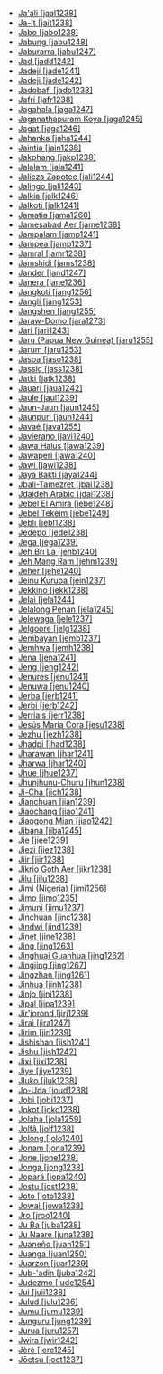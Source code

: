 - [Ja'ali [jaal1238]](tree/afroasiatic.afro1255/semitic.semi1276/westsemitic.west2786/centralsemitic.cent2236/arabian.arab1394/arabic.arab1395/egypticarabic.egyp1251/egyptosudanicarabic.egyp1254/sudanesechadianarabic.suda1235/sudanesearabic.suda1236/jaali.jaal1238/jaali.jaal1238.ini)
- [Ja-It [jait1238]](tree/austronesian.aust1307/nuclearaustronesian.nucl1752/malayopolynesian.mala1545/mokenmoklen.moke1241/moken.moke1242/jait.jait1238/jait.jait1238.ini)
- [Jabo [jabo1238]](tree/atlanticcongo.atla1278/voltacongo.volt1241/kru.krua1234/westernkru.west2485/grebo.greb1257/greboliberian.greb1256/southerngrebo.sout2826/jabo.jabo1238/jabo.jabo1238.ini)
- [Jabung [jabu1248]](tree/austronesian.aust1307/nuclearaustronesian.nucl1752/malayopolynesian.mala1545/lampung.lamp1241/lampungnyo.lamp1242/jabung.jabu1248/jabung.jabu1248.ini)
- [Jaburarra [jabu1247]](tree/pamanyungan.pama1250/southwestpamanyungan.sout3134/pilbara.pilb1234/ngayarda.ngay1241/centralngayarda.cent2248/ngarlumakariyarra.ngar1293/ngarluma.ngar1287/jaburarra.jabu1247/jaburarra.jabu1247.ini)
- [Jad [jadd1242]](tree/sinotibetan.sino1245/bodic.bodi1256/bodish.bodi1257/oldmoderntibetan.oldm1245/tibetic.tibe1276/tibetan.tibe1272/jad.jadd1242/jad.jadd1242.ini)
- [Jadeji [jade1241]](tree/indoeuropean.indo1319/indoiranian.indo1320/indoaryan.indo1321/indoaryannorthwesternzone.indo1324/sindhilahnda.sind1278/sindhic.sind1279/sindhi.sind1272/jadeji.jade1241/jadeji.jade1241.ini)
- [Jadeji [jade1242]](tree/indoeuropean.indo1319/indoiranian.indo1320/indoaryan.indo1321/indoaryannorthwesternzone.indo1324/sindhilahnda.sind1278/sindhic.sind1279/kachchi.kach1277/jadeji.jade1242/jadeji.jade1242.ini)
- [Jadobafi [jado1238]](tree/indoeuropean.indo1319/indoiranian.indo1320/indoaryan.indo1321/indoaryancentralzone.indo1322/subcontinentalcentralindoaryan.subc1234/westernhindi.west2812/braj.braj1242/jadobafi.jado1238/jadobafi.jado1238.ini)
- [Jafri [jafr1238]](tree/indoeuropean.indo1319/indoiranian.indo1320/indoaryan.indo1321/indoaryannorthwesternzone.indo1324/sindhilahnda.sind1278/lahnda.lahn1241/siraikic.sira1271/saraiki.sera1259/jafri.jafr1238/jafri.jafr1238.ini)
- [Jagahala [jaga1247]](tree/nucleartransnewguinea.nucl1709/madang.mada1298/croisilles.croi1234/mabuso.mabu1247/gum.gumm1240/amele.amel1241/jagahala.jaga1247/jagahala.jaga1247.ini)
- [Jaganathapuram Koya [jaga1245]](tree/dravidian.drav1251/southdravidian.sout3133/southdravidianii.sout3139/gondi.gond1265/southeastgondi.sout3234/hillmariakoya.hill1257/koya.koya1251/jaganathapuramkoya.jaga1245/jaganathapuramkoya.jaga1245.ini)
- [Jagat [jaga1246]](tree/sinotibetan.sino1245/bodic.bodi1256/kaikeghaletamangic.kaik1248/ghaletamangic.ghal1247/ghale.ghal1246/northernghale.nort2709/jagat.jaga1246/jagat.jaga1246.ini)
- [Jahanka [jaha1244]](tree/mande.mand1469/westernmande.west2780/mandingkpelle.mand1431/centralmande.cent2047/mandingjogo.mand1432/mandingvai.mand1433/mandingmokole.mand1434/manding.mand1435/westmanding.west2499/xasonka.xaso1239/westernmaninkakan.west2500/jahanka.jaha1244/jahanka.jaha1244.ini)
- [Jaintia [jain1238]](tree/austroasiatic.aust1305/khasipalaung.khas1273/khasian.khas1268/khasipnarlyngngam.khas1274/khasipnar.khas1275/pnar.pnar1238/jaintia.jain1238/jaintia.jain1238.ini)
- [Jakphang [jakp1238]](tree/sinotibetan.sino1245/brahmaputran.brah1260/konyak.kony1246/konyaki.kony1247/konyaknaga.kony1248/jakphang.jakp1238/jakphang.jakp1238.ini)
- [Jalalam [jala1241]](tree/afroasiatic.afro1255/chadic.chad1250/westchadic.west2785/westchadica.west2714/westchadica23.west2799/westchadicaa2.west2715/boleic.bole1261/karekare.kare1348/jalalam.jala1241/jalalam.jala1241.ini)
- [Jalieza Zapotec [jali1244]](tree/otomanguean.otom1299/easternotomanguean.east2557/popolocazapotecan.popo1292/zapotecan.zapo1436/zapotec.zapo1437/corezapotec.core1259/centralcorezapotec.cent2146/sanjuanguelaviazapotec.sanj1284/jaliezazapotec.jali1244/jaliezazapotec.jali1244.ini)
- [Jalingo [jali1243]](tree/atlanticcongo.atla1278/voltacongo.volt1241/northvoltacongo.nort3149/adamawaubangi.adam1258/adamawa.adam1259/sambadurumumuyeyendang.samb1322/mumuyeyandang.mumu1249/mumuyeic.mumu1250/nuclearmumuye.nucl1240/jalingo.jali1243/jalingo.jali1243.ini)
- [Jalkia [jalk1246]](tree/afroasiatic.afro1255/chadic.chad1250/eastchadic.east2632/eastchadicb.east2633/barein.bare1279/jalkia.jalk1246/jalkia.jalk1246.ini)
- [Jalkoti [jalk1241]](tree/indoeuropean.indo1319/indoiranian.indo1320/indoaryan.indo1321/indoaryannorthwesternzone.indo1324/shinaic.shin1270/kohistanicshina.kohi1247/kohistanishina.kohi1248/jalkoti.jalk1241/jalkoti.jalk1241.ini)
- [Jamatia [jama1260]](tree/sinotibetan.sino1245/brahmaputran.brah1260/bodogaro.bodo1279/boroic.boro1284/tipperic.tipp1238/kokborok.kokb1239/jamatia.jama1260/jamatia.jama1260.ini)
- [Jamesabad Aer [jame1238]](tree/indoeuropean.indo1319/indoiranian.indo1320/indoaryan.indo1321/indoaryancentralzone.indo1322/subcontinentalcentralindoaryan.subc1234/gujaratirajasthani.guja1255/gujaratic.guja1256/westerngujaratic.west2830/aer.aerr1238/jamesabadaer.jame1238/jamesabadaer.jame1238.ini)
- [Jampalam [jamp1241]](tree/afroasiatic.afro1255/chadic.chad1250/biumandara.bium1280/northbiumandara.nort3156/margimandaramofu.marg1267/mandaraic.mand1472/wandalamalgwaglavda.wand1280/wandala.wand1278/jampalam.jamp1241/jampalam.jamp1241.ini)
- [Jampea [jamp1237]](tree/austronesian.aust1307/nuclearaustronesian.nucl1752/malayopolynesian.mala1545/greaterbarito.grea1283/samabajaw.sama1302/suluborneo.sulu1242/borneocoastbajaw.born1254/indonesianbajau.indo1317/jampea.jamp1237/jampea.jamp1237.ini)
- [Jamral [jamr1238]](tree/indoeuropean.indo1319/indoiranian.indo1320/indoaryan.indo1321/indoaryancentralzone.indo1322/subcontinentalcentralindoaryan.subc1234/bhil.bhil1254/malvi.malv1243/jamral.jamr1238/jamral.jamr1238.ini)
- [Jamshidi [jams1238]](tree/indoeuropean.indo1319/indoiranian.indo1320/iranian.iran1269/westerniranian.west2794/southwesterniranian.sout3157/farsiccaucasiantat.fars1254/farsic.fars1255/easternfarsic.east2745/aimaq.aima1241/jamshidi.jams1238/jamshidi.jams1238.ini)
- [Jander [jand1247]](tree/atlanticcongo.atla1278/northcentralatlantic.nort3146/northatlantic.nort3148/wolof.wolo1247/nuclearwolof.nucl1347/jander.jand1247/jander.jand1247.ini)
- [Janera [jane1236]](tree/tucanoan.tuca1253/easterntucanoan.east2698/westerneasterntucanoan.west2789/southerneasterntucanoan.sout3006/barasanaeduria.bara1380/janera.jane1236/janera.jane1236.ini)
- [Jangkoti [jang1256]](tree/sinotibetan.sino1245/himalayish.hima1249/mahakiranti.maha1306/khammagarchepang.kham1285/kham.kham1286/sheshikham.shes1236/jangkoti.jang1256/jangkoti.jang1256.ini)
- [Jangli [jang1253]](tree/indoeuropean.indo1319/indoiranian.indo1320/indoaryan.indo1321/indoaryannorthwesternzone.indo1324/sindhilahnda.sind1278/lahnda.lahn1241/siraikic.sira1271/saraiki.sera1259/jangli.jang1253/jangli.jang1253.ini)
- [Jangshen [jang1255]](tree/sinotibetan.sino1245/kukichinnaga.kuki1245/kukichin.kuki1246/peripheralkukichin.peri1260/northperipheralkukichin.nort3179/thadoic.thad1239/thadochin.thad1238/jangshen.jang1255/jangshen.jang1255.ini)
- [Jaraw-Domo [jara1273]](tree/afroasiatic.afro1255/chadic.chad1250/masa.masa1323/northmasa.nort3157/marbamuseyham.marb1244/musey.muse1242/jarawdomo.jara1273/jarawdomo.jara1273.ini)
- [Jari [jari1243]](tree/yareban.yare1250/doririabia.dori1247/anemewake.anem1248/jari.jari1243/jari.jari1243.ini)
- [Jaru (Papua New Guinea) [jaru1255]](tree/yele.yele1255/jarupapuanewguinea.jaru1255/jarupapuanewguinea.jaru1255.ini)
- [Jarum [jaru1253]](tree/austroasiatic.aust1305/aslian.asli1243/centralnorthernaslian.cent1987/northaslian.nort2682/maniqmenraqbatek.mani1290/maniq.mani1291/kensiu.kens1248/jarum.jaru1253/jarum.jaru1253.ini)
- [Jasoa [jaso1238]](tree/atlanticcongo.atla1278/voltacongo.volt1241/benuecongo.benu1247/bantoid.bant1294/southernbantoid.sout3152/narrowbantu.narr1281/bantuab10b20b30.bant1295/makaanjema80.maka1323/pomobomwali.pomo1274/ndzembomwali.ndze1234/bekwilic.bekw1243/mpiemoukhwejo.mpie1239/mpiemo.mpie1238/jasoa.jaso1238/jasoa.jaso1238.ini)
- [Jassic [jass1238]](tree/indoeuropean.indo1319/indoiranian.indo1320/iranian.iran1269/easterniranian.east2704/northeasterniranian.nort3176/ossetic.osse1245/ossetian.osse1243/jassic.jass1238/jassic.jass1238.ini)
- [Jatki [jatk1238]](tree/indoeuropean.indo1319/indoiranian.indo1320/indoaryan.indo1321/indoaryannorthwesternzone.indo1324/sindhilahnda.sind1278/lahnda.lahn1241/siraikic.sira1271/saraiki.sera1259/jatki.jatk1238/jatki.jatk1238.ini)
- [Jauari [jaua1242]](tree/yanomam.yano1260/ninamyanomamyaroame.nina1239/yanomamyaroame.yano1266/yanomamiyanimamo.yano1267/yanomami.yano1262/jauari.jaua1242/jauari.jaua1242.ini)
- [Jaule [jaul1239]](tree/atlanticcongo.atla1278/voltacongo.volt1241/northvoltacongo.nort3149/gur.gura1261/centralgur.cent2243/wajajen.waja1258/bikwinjen.bikw1235/jen.jenn1241/dza.dzaa1238/jaule.jaul1239/jaule.jaul1239.ini)
- [Jaun-Jaun [jaun1245]](tree/bookkeeping.book1242/surigaonon.suri1269/jaunjaun.jaun1245/jaunjaun.jaun1245.ini)
- [Jaunpuri [jaun1244]](tree/indoeuropean.indo1319/indoiranian.indo1320/indoaryan.indo1321/indoaryannorthernzone.indo1310/centralpahari.cent1977/garhwali.garh1243/jaunpuri.jaun1244/jaunpuri.jaun1244.ini)
- [Javaé [java1255]](tree/nuclearmacroje.nucl1710/karaja.kara1500/javae.java1255/javae.java1255.ini)
- [Javierano [javi1240]](tree/arawakan.araw1281/southernmaipuran.sout3131/boliviaparana.boli1260/moxo.moxo1234/trinitario.trin1274/javierano.javi1240/javierano.javi1240.ini)
- [Jawa Halus [jawa1239]](tree/austronesian.aust1307/nuclearaustronesian.nucl1752/malayopolynesian.mala1545/javanesic.java1253/modernjavanese.mode1251/javanese.java1254/jawahalus.jawa1239/jawahalus.jawa1239.ini)
- [Jawaperi [jawa1240]](tree/cariban.cari1283/yawaperi.yawa1262/waimiriatroari.waim1253/jawaperi.jawa1240/jawaperi.jawa1240.ini)
- [Jawi [jawi1238]](tree/nyulnyulan.nyul1248/western.west2782/bardic.bard1254/bardi.bard1255/jawi.jawi1238/jawi.jawi1238.ini)
- [Jaya Bakti [jaya1244]](tree/austronesian.aust1307/nuclearaustronesian.nucl1752/malayopolynesian.mala1545/greaterbarito.grea1283/samabajaw.sama1302/suluborneo.sulu1242/borneocoastbajaw.born1254/indonesianbajau.indo1317/jayabakti.jaya1244/jayabakti.jaya1244.ini)
- [Jbali-Tamezret [jbal1238]](tree/afroasiatic.afro1255/berber.berb1260/nafusi.nafu1238/jbalitamezret.jbal1238/jbalitamezret.jbal1238.ini)
- [Jdaideh Arabic [jdai1238]](tree/afroasiatic.afro1255/semitic.semi1276/westsemitic.west2786/centralsemitic.cent2236/arabian.arab1394/arabic.arab1395/levantinearabic.leva1239/northlevantinearabic.nort3139/jdaideharabic.jdai1238/jdaideharabic.jdai1238.ini)
- [Jebel El Amira [jebe1248]](tree/lafofa.lafo1243/jebelelamira.jebe1248/jebelelamira.jebe1248.ini)
- [Jebel Tekeim [jebe1249]](tree/lafofa.lafo1243/jebeltekeim.jebe1249/jebeltekeim.jebe1249.ini)
- [Jebli [jebl1238]](tree/afroasiatic.afro1255/semitic.semi1276/westsemitic.west2786/centralsemitic.cent2236/arabian.arab1394/arabic.arab1395/northafricanarabic.nort3191/moroccanandalusianarabic.moro1295/moroccanarabic.moro1292/jebli.jebl1238/jebli.jebl1238.ini)
- [Jedepo [jede1238]](tree/atlanticcongo.atla1278/voltacongo.volt1241/kru.krua1234/westernkru.west2485/grebo.greb1257/greboliberian.greb1256/northcentralliberiangrebo.nort3193/northerngrebo.nort2810/jedepo.jede1238/jedepo.jede1238.ini)
- [Jega [jega1239]](tree/atlanticcongo.atla1278/voltacongo.volt1241/northvoltacongo.nort3149/adamawaubangi.adam1258/adamawa.adam1259/sambadurumumuyeyendang.samb1322/mumuyeyandang.mumu1249/mumuyeic.mumu1250/pangseng.pang1286/jega.jega1239/jega.jega1239.ini)
- [Jeh Bri La [jehb1240]](tree/austroasiatic.aust1305/bahnaric.bahn1264/northbahnaric.nort3150/kayongjehhalang.jehh1244/jehhalang.jehh1246/jeh.jehh1245/jehbrila.jehb1240/jehbrila.jehb1240.ini)
- [Jeh Mang Ram [jehm1239]](tree/austroasiatic.aust1305/bahnaric.bahn1264/northbahnaric.nort3150/kayongjehhalang.jehh1244/jehhalang.jehh1246/jeh.jehh1245/jehmangram.jehm1239/jehmangram.jehm1239.ini)
- [Jeher [jehe1240]](tree/austroasiatic.aust1305/aslian.asli1243/centralnorthernaslian.cent1987/northaslian.nort2682/maniqmenraqbatek.mani1290/maniq.mani1291/kensiu.kens1248/jeher.jehe1240/jeher.jehe1240.ini)
- [Jeinu Kuruba [jein1237]](tree/dravidian.drav1251/southdravidian.sout3133/southdravidiani.sout3138/tamilkannada.tami1291/badagakannada.bada1263/kannadoid.kann1259/kannada.kann1255/modernkannada.nucl1305/jeinukuruba.jein1237/jeinukuruba.jein1237.ini)
- [Jekkino [jekk1238]](tree/afroasiatic.afro1255/chadic.chad1250/eastchadic.east2632/eastchadicb.east2633/eastchadicb1.east2709/danglamabirebirgit.dang1275/dangla.dang1276/bidiyo.bidi1241/jekkino.jekk1238/jekkino.jekk1238.ini)
- [Jelai [jela1244]](tree/austroasiatic.aust1305/aslian.asli1243/centralnorthernaslian.cent1987/senoic.seno1278/semai.sema1266/jelai.jela1244/jelai.jela1244.ini)
- [Jelalong Penan [jela1245]](tree/austronesian.aust1307/nuclearaustronesian.nucl1752/malayopolynesian.mala1545/northborneomalayopolynesian.nort3253/northsarawakan.nort3171/kayankenyah.kaya1332/westernpenansebop.west2562/westernpenan.west2563/jelalongpenan.jela1245/jelalongpenan.jela1245.ini)
- [Jelewaga [jele1237]](tree/austronesian.aust1307/nuclearaustronesian.nucl1752/malayopolynesian.mala1545/centraleasternmalayopolynesian.cent2237/easternmalayopolynesian.east2712/oceanic.ocea1241/westernoceaniclinkage.west2818/papuantiplinkage.papu1253/peripheralpapuantip.peri1258/nimoasudest.nimo1245/sudest.sude1239/jelewaga.jele1237/jelewaga.jele1237.ini)
- [Jelgoore [jelg1238]](tree/atlanticcongo.atla1278/northcentralatlantic.nort3146/northatlantic.nort3148/peulserer.peul1234/fula.fula1264/fulaeastcentral.fula1269/westernnigerfulfulde.west2454/jelgoore.jelg1238/jelgoore.jelg1238.ini)
- [Jembayan [jemb1237]](tree/austronesian.aust1307/nuclearaustronesian.nucl1752/malayopolynesian.mala1545/northborneomalayopolynesian.nort3253/sarawakmelanaukajang.sara1342/outercentralsarawak.oute1260/rejangsajau.reja1243/basap.basa1286/jembayan.jemb1237/jembayan.jemb1237.ini)
- [Jemhwa [jemh1238]](tree/gumuz.gumu1244/jemhwa.jemh1238/jemhwa.jemh1238.ini)
- [Jena [jena1241]](tree/atlanticcongo.atla1278/voltacongo.volt1241/benuecongo.benu1247/bantoid.bant1294/southernbantoid.sout3152/narrowbantu.narr1281/eastbantu.east2731/shonas10.shon1250/coreshona.core1255/plateaushona.plat1259/centralshona.cent2310/shona.shon1251/karangaatlanticcongo.kara1480/jena.jena1241/jena.jena1241.ini)
- [Jeng [jeng1242]](tree/atlanticcongo.atla1278/voltacongo.volt1241/northvoltacongo.nort3149/adamawaubangi.adam1258/adamawa.adam1259/sambadurumumuyeyendang.samb1322/mumuyeyandang.mumu1249/mumuyeic.mumu1250/nuclearmumuye.nucl1240/jeng.jeng1242/jeng.jeng1242.ini)
- [Jenures [jenu1241]](tree/austronesian.aust1307/nuclearaustronesian.nucl1752/malayopolynesian.mala1545/centraleasternmalayopolynesian.cent2237/easternmalayopolynesian.east2712/southhalmaherawestnewguinea.sout2850/southhalmaherawestnewguinea.sout3229/cenderawasihbay.cend1238/biakic.biak1249/biakroon.biak1250/biak.biak1248/jenures.jenu1241/jenures.jenu1241.ini)
- [Jenuwa [jenu1240]](tree/atlanticcongo.atla1278/voltacongo.volt1241/benuecongo.benu1247/jukunoid.juku1257/kutep.kute1248/jenuwa.jenu1240/jenuwa.jenu1240.ini)
- [Jerba [jerb1241]](tree/afroasiatic.afro1255/berber.berb1260/nafusi.nafu1238/jerba.jerb1241/jerba.jerb1241.ini)
- [Jerbi [jerb1242]](tree/afroasiatic.afro1255/berber.berb1260/nafusi.nafu1238/jerbi.jerb1242/jerbi.jerb1242.ini)
- [Jerriais [jerr1238]](tree/indoeuropean.indo1319/italic.ital1284/latinofaliscan.lati1262/latinic.lati1263/imperiallatin.impe1234/romance.roma1334/italowesternromance.ital1285/westernromance.west2813/shiftedwesternromance.shif1234/northwesternshiftedromance.nort3208/gallorhaetian.gall1280/oil.oila1234/centraloil.cent2283/macrofrench.macr1273/globalfrench.glob1239/standardfrench.stan1290/jerriais.jerr1238/jerriais.jerr1238.ini)
- [Jesús María Cora [jesu1238]](tree/utoaztecan.utoa1244/southernutoaztecan.sout3136/coracholaztecan.cora1261/corachol.cora1259/coran.cora1260/elnayarcora.elna1235/jesusmariacora.jesu1238/jesusmariacora.jesu1238.ini)
- [Jezhu [jezh1238]](tree/atlanticcongo.atla1278/voltacongo.volt1241/benuecongo.benu1247/nupoid.nupo1239/nupegbagyi.nupe1252/gbagyigbari.gbag1256/gbari.gbar1246/jezhu.jezh1238/jezhu.jezh1238.ini)
- [Jhadpi [jhad1238]](tree/indoeuropean.indo1319/indoiranian.indo1320/indoaryan.indo1321/indoaryansouthernzone.indo1325/konkanic.konk1270/varhadinagpuri.varh1239/jhadpi.jhad1238/jhadpi.jhad1238.ini)
- [Jharawan [jhar1241]](tree/dravidian.drav1251/northdravidian.nort2698/brahui.brah1256/jharawan.jhar1241/jharawan.jhar1241.ini)
- [Jharwa [jhar1240]](tree/indoeuropean.indo1319/indoiranian.indo1320/indoaryan.indo1321/indoaryaneasternzone.indo1323/oriyagaudakamrupa.oriy1254/gaudakamrupa.gaud1237/kamta.kamt1240/assamesic.assa1262/assamese.assa1263/jharwa.jhar1240/jharwa.jhar1240.ini)
- [Jhue [jhue1237]](tree/austronesian.aust1307/nuclearaustronesian.nucl1752/malayopolynesian.mala1545/malayosumbawan.mala1536/northandeastmalayosumbawan.nort3170/acehchamic.cham1327/chamic.cham1330/highlands.high1280/radejarai.rade1241/jarai.jara1266/jhue.jhue1237/jhue.jhue1237.ini)
- [Jhunjhunu-Churu [jhun1238]](tree/indoeuropean.indo1319/indoiranian.indo1320/indoaryan.indo1321/indoaryancentralzone.indo1322/subcontinentalcentralindoaryan.subc1234/gujaratirajasthani.guja1255/rajasthani.raja1256/shekhawati.shek1243/jhunjhunuchuru.jhun1238/jhunjhunuchuru.jhun1238.ini)
- [Ji-Cha [jich1238]](tree/sinotibetan.sino1245/sinitic.sini1245/centralchinese.cent2008/ganchinese.ganc1239/jicha.jich1238/jicha.jich1238.ini)
- [Jianchuan [jian1239]](tree/sinotibetan.sino1245/macrobai.macr1275/caijiabaic.caij1235/baic.baic1239/centralbai.cent2004/jianchuan.jian1239/jianchuan.jian1239.ini)
- [Jiaochang [jiao1241]](tree/sinotibetan.sino1245/burmoqiangic.burm1265/naqiangic.naqi1236/qiangic.qian1263/qiang.qian1264/southernqiang.sout2728/jiaochang.jiao1241/jiaochang.jiao1241.ini)
- [Jiaogong Mian [jiao1242]](tree/hmongmien.hmon1336/mienic.mien1242/biaojiaomien.biao1254/jiaogongmian.jiao1242/jiaogongmian.jiao1242.ini)
- [Jibana [jiba1245]](tree/atlanticcongo.atla1278/voltacongo.volt1241/benuecongo.benu1247/bantoid.bant1294/southernbantoid.sout3152/narrowbantu.narr1281/eastbantu.east2731/northeastsavannabantu.nort3203/northeastcoastalbantu.nort3209/coastalnecbantu.coas1317/mijikendapokomocomorian.miji1240/mijikenda.miji1238/northernmijikenda.nort3232/giryama.giry1241/jibana.jiba1245/jibana.jiba1245.ini)
- [Jie [jiee1239]](tree/nilotic.nilo1247/easternnilotic.east2418/tesolotuxomaa.teso1247/tesoturkana.teso1248/turkanic.turk1307/karamojong.kara1483/jie.jiee1239/jie.jiee1239.ini)
- [Jiezi [jiez1238]](tree/turkic.turk1311/commonturkic.comm1245/oghuzkipchakuyghur.oghu1246/oghuz.oghu1243/salar.sala1264/jiezi.jiez1238/jiezi.jiez1238.ini)
- [Jiir [jiir1238]](tree/atlanticcongo.atla1278/voltacongo.volt1241/benuecongo.benu1247/kainji.kain1275/centralkainji.cent2242/northwesternkainji.duka1247/duka.duka1250/maingwamhi.main1281/utmain.kagf1238/jiir.jiir1238/jiir.jiir1238.ini)
- [Jikrio Goth Aer [jikr1238]](tree/indoeuropean.indo1319/indoiranian.indo1320/indoaryan.indo1321/indoaryancentralzone.indo1322/subcontinentalcentralindoaryan.subc1234/gujaratirajasthani.guja1255/gujaratic.guja1256/westerngujaratic.west2830/aer.aerr1238/jikriogothaer.jikr1238/jikriogothaer.jikr1238.ini)
- [Jilu [jilu1238]](tree/afroasiatic.afro1255/semitic.semi1276/westsemitic.west2786/centralsemitic.cent2236/northwestsemitic.nort3165/aramaic.aram1259/easternaramaic.east2680/centraleasternaramaic.cent2217/northeasternneoaramaic.nort3241/assyrianneoaramaic.assy1241/northerngroup.nort3096/jilu.jilu1238/jilu.jilu1238.ini)
- [Jimi (Nigeria) [jimi1256]](tree/afroasiatic.afro1255/chadic.chad1250/westchadic.west2785/westchadicb.west2790/westchadicb3.west2800/southbauchieast.sout3161/guruntumic.guru1272/guruntummbaaru.guru1271/jiminigeria.jimi1256/jiminigeria.jimi1256.ini)
- [Jimo [jimo1235]](tree/afroasiatic.afro1255/chadic.chad1250/biumandara.bium1280/southbiumandara.sout3145/biumandaraaa8.bium1271/bataic.bata1316/jimicameroon.jimi1254/jimo.jimo1235/jimo.jimo1235.ini)
- [Jimuni [jimu1237]](tree/koiarian.koia1260/baraic.bara1376/ese.esee1247/jimuni.jimu1237/jimuni.jimu1237.ini)
- [Jinchuan [jinc1238]](tree/sinotibetan.sino1245/burmoqiangic.burm1265/naqiangic.naqi1236/qiangic.qian1263/rgyalrongic.rgya1241/coregyalrong.core1262/situ.situ1238/jinchuan.jinc1238/jinchuan.jinc1238.ini)
- [Jindwi [jind1239]](tree/atlanticcongo.atla1278/voltacongo.volt1241/benuecongo.benu1247/bantoid.bant1294/southernbantoid.sout3152/narrowbantu.narr1281/eastbantu.east2731/shonas10.shon1250/coreshona.core1255/plateaushona.plat1259/manyika.many1258/jindwi.jind1239/jindwi.jind1239.ini)
- [Jinet [jine1238]](tree/afroasiatic.afro1255/semitic.semi1276/westsemitic.west2786/centralsemitic.cent2236/northwestsemitic.nort3165/aramaic.aram1259/easternaramaic.east2680/centraleasternaramaic.cent2217/bohtan.boht1239/hertevin.hert1241/jinet.jine1238/jinet.jine1238.ini)
- [Jing [jing1263]](tree/tungusic.tung1282/manchujurchen.manc1250/manchuxibe.manc1251/manchu.manc1252/jing.jing1263/jing.jing1263.ini)
- [Jinghuai Guanhua [jing1262]](tree/sinotibetan.sino1245/sinitic.sini1245/northernchinese.nort3155/mandarinic.mand1471/mandarinchinese.mand1415/jinghuaiguanhua.jing1262/jinghuaiguanhua.jing1262.ini)
- [Jingjing [jing1267]](tree/afroasiatic.afro1255/chadic.chad1250/biumandara.bium1280/southbiumandara.sout3145/biumandaraaa7.bium1274/minacameroon.mina1276/jingjing.jing1267/jingjing.jing1267.ini)
- [Jingzhan [jing1261]](tree/sinotibetan.sino1245/sinitic.sini1245/northernchinese.nort3155/huizhouchinese.huiz1242/jingzhan.jing1261/jingzhan.jing1261.ini)
- [Jinhua [jinh1238]](tree/sinotibetan.sino1245/sinitic.sini1245/centralchinese.cent2008/wuchinese.wuch1236/jinhua.jinh1238/jinhua.jinh1238.ini)
- [Jinjo [jinj1238]](tree/yele.yele1255/jinjo.jinj1238/jinjo.jinj1238.ini)
- [Jipal [jipa1239]](tree/afroasiatic.afro1255/chadic.chad1250/westchadic.west2785/westchadica.west2714/westchadica23.west2799/westchadicaa3.west2717/kofyarmusherechip.kofy1243/kofyar.kofy1242/jipal.jipa1239/jipal.jipa1239.ini)
- [Jir'jorond [jirj1239]](tree/bookkeeping.book1242/yiryoront.yiry1245/jirjorond.jirj1239/jirjorond.jirj1239.ini)
- [Jirai [jira1247]](tree/afroasiatic.afro1255/chadic.chad1250/biumandara.bium1280/southbiumandara.sout3145/biumandaraaa8.bium1271/bataic.bata1316/bata.bata1314/jirai.jira1247/jirai.jira1247.ini)
- [Jirim [jiri1239]](tree/mongolic.mong1329/easternmongolic.oira1260/oiratkhalkha.oira1264/khalkhaburiat.khal1273/mongolian.mong1331/peripheralmongolian.peri1253/jirim.jiri1239/jirim.jiri1239.ini)
- [Jishishan [jish1241]](tree/mongolic.mong1329/southernperipherymongolic.sout2705/shirongol.shir1260/baoanic.baoa1237/bonan.bona1250/jishishan.jish1241/jishishan.jish1241.ini)
- [Jishu [jish1242]](tree/sinotibetan.sino1245/sinitic.sini1245/centralchinese.cent2008/xiangchinese.xian1251/jishu.jish1242/jishu.jish1242.ini)
- [Jixi [jixi1238]](tree/sinotibetan.sino1245/sinitic.sini1245/northernchinese.nort3155/huizhouchinese.huiz1242/jixi.jixi1238/jixi.jixi1238.ini)
- [Jiye [jiye1239]](tree/nilotic.nilo1247/easternnilotic.east2418/tesolotuxomaa.teso1247/tesoturkana.teso1248/turkanic.turk1307/toposa.topo1242/jiye.jiye1239/jiye.jiye1239.ini)
- [Jluko [jluk1238]](tree/atlanticcongo.atla1278/voltacongo.volt1241/kru.krua1234/easternkru.east2415/beteic.bete1265/westernbete.west2489/godie.godi1239/jluko.jluk1238/jluko.jluk1238.ini)
- [Jo-Uda [joud1238]](tree/mongolic.mong1329/easternmongolic.oira1260/oiratkhalkha.oira1264/khalkhaburiat.khal1273/mongolian.mong1331/peripheralmongolian.peri1253/jouda.joud1238/jouda.joud1238.ini)
- [Jobi [jobi1237]](tree/austronesian.aust1307/nuclearaustronesian.nucl1752/malayopolynesian.mala1545/centraleasternmalayopolynesian.cent2237/easternmalayopolynesian.east2712/southhalmaherawestnewguinea.sout2850/southhalmaherawestnewguinea.sout3229/cenderawasihbay.cend1238/yapen.yape1249/centralwesternyapen.cent2277/centralyapen.cent2308/pom.pomm1237/jobi.jobi1237/jobi.jobi1237.ini)
- [Jokot [joko1238]](tree/nilotic.nilo1247/westernnilotic.west2493/luoburun.luob1235/southernlwoo.sout2831/adholaalurluo.adho1241/alur.alur1250/jokot.joko1238/jokot.joko1238.ini)
- [Jolaha [jola1259]](tree/indoeuropean.indo1319/indoiranian.indo1320/indoaryan.indo1321/bihari.biha1245/maithilimagahi.mait1254/maithilic.mait1255/maithili.mait1250/jolaha.jola1259/jolaha.jola1259.ini)
- [Jolfâ [jolf1238]](tree/indoeuropean.indo1319/armenian.arme1241/easternwesternarmenian.east2768/modernarmenian.nucl1235/jolfa.jolf1238/jolfa.jolf1238.ini)
- [Jolong [jolo1240]](tree/austroasiatic.aust1305/bahnaric.bahn1264/northbahnaric.nort3150/hresedangtodrahmonam.hres1236/bonammonam.bona1256/bahnar.bahn1262/jolong.jolo1240/jolong.jolo1240.ini)
- [Jonam [jona1239]](tree/nilotic.nilo1247/westernnilotic.west2493/luoburun.luob1235/southernlwoo.sout2831/adholaalurluo.adho1241/alur.alur1250/jonam.jona1239/jonam.jona1239.ini)
- [Jone [jone1238]](tree/sinotibetan.sino1245/bodic.bodi1256/bodish.bodi1257/oldmoderntibetan.oldm1245/tibetic.tibe1276/khamhor.kham1299/khamstibetan.kham1282/jone.jone1238/jone.jone1238.ini)
- [Jonga [jong1238]](tree/atlanticcongo.atla1278/voltacongo.volt1241/benuecongo.benu1247/bantoid.bant1294/southernbantoid.sout3152/narrowbantu.narr1281/eastbantu.east2731/southernbantumakua.sout3180/ngunitsonga.ngun1275/tswarongas50.tswa1254/tsonga.tson1249/jonga.jong1238/jonga.jong1238.ini)
- [Jopará [jopa1240]](tree/tupian.tupi1275/mawetiguarani.mawe1252/awetiguarani.awet1245/tupiguarani.tupi1276/tupiguaranisubgroupi.tupi1277/tupiguaranisubgroupia.tupi1282/paraguaybrazilguarani.para1319/paraguayanguarani.para1311/jopara.jopa1240/jopara.jopa1240.ini)
- [Jostu [jost1238]](tree/mongolic.mong1329/easternmongolic.oira1260/oiratkhalkha.oira1264/khalkhaburiat.khal1273/mongolian.mong1331/peripheralmongolian.peri1253/jostu.jost1238/jostu.jost1238.ini)
- [Joto [joto1238]](tree/atlanticcongo.atla1278/voltacongo.volt1241/northvoltacongo.nort3149/adamawaubangi.adam1258/ubangi.uban1244/banda.band1341/centralbanda.cent2021/centralcore.cent2022/bandabambari.band1344/joto.joto1238/joto.joto1238.ini)
- [Jowai [jowa1238]](tree/austroasiatic.aust1305/khasipalaung.khas1273/khasian.khas1268/khasipnarlyngngam.khas1274/khasipnar.khas1275/pnar.pnar1238/jaintia.jain1238/jowai.jowa1238/jowai.jowa1238.ini)
- [Jro [jroo1240]](tree/austroasiatic.aust1305/bahnaric.bahn1264/southbahnaric.sout2690/mnongstiengchrau.mnon1258/chrau.chra1242/jro.jroo1240/jro.jroo1240.ini)
- [Ju Ba [juba1238]](tree/atlanticcongo.atla1278/voltacongo.volt1241/benuecongo.benu1247/bantoid.bant1294/northernbantoid.nort3168/mambiloid.mamb1309/nizaamambilavute.niza1234/konjamambilavute.konj1251/mambilavute.mamb1310/mambilambongno.mamb1311/mambila.mamb1312/cameroonmambila.came1252/juba.juba1238/juba.juba1238.ini)
- [Ju Naare [juna1238]](tree/atlanticcongo.atla1278/voltacongo.volt1241/benuecongo.benu1247/bantoid.bant1294/northernbantoid.nort3168/mambiloid.mamb1309/nizaamambilavute.niza1234/konjamambilavute.konj1251/mambilavute.mamb1310/mambilambongno.mamb1311/mambila.mamb1312/cameroonmambila.came1252/junaare.juna1238/junaare.juna1238.ini)
- [Juaneño [juan1251]](tree/utoaztecan.utoa1244/northernutoaztecan.nort2953/californianutoaztecan.cali1246/cupan.cupa1239/luiseno.luis1253/juaneno.juan1251/juaneno.juan1251.ini)
- [Juanga [juan1250]](tree/austronesian.aust1307/nuclearaustronesian.nucl1752/malayopolynesian.mala1545/centraleasternmalayopolynesian.cent2237/easternmalayopolynesian.east2712/oceanic.ocea1241/southernmelanesian.sout3173/newcaledonian.newc1243/extremenorthern.extr1244/yuaga.yuag1237/juanga.juan1250/juanga.juan1250.ini)
- [Juarzon [juar1239]](tree/atlanticcongo.atla1278/voltacongo.volt1241/kru.krua1234/westernkru.west2485/wee.weea1234/guerekrahn.guer1244/sapo.sapo1251/juarzon.juar1239/juarzon.juar1239.ini)
- [Jub-'adin [juba1242]](tree/afroasiatic.afro1255/semitic.semi1276/westsemitic.west2786/centralsemitic.cent2236/northwestsemitic.nort3165/aramaic.aram1259/westernaramaic.west2815/westernneoaramaic.west2763/jubadin.juba1242/jubadin.juba1242.ini)
- [Judezmo [jude1254]](tree/indoeuropean.indo1319/italic.ital1284/latinofaliscan.lati1262/latinic.lati1263/imperiallatin.impe1234/romance.roma1334/italowesternromance.ital1285/westernromance.west2813/shiftedwesternromance.shif1234/southwesternshiftedromance.sout3183/westiberoromance.west2838/castilic.cast1243/southcastilic.sout3200/ladino.ladi1251/judezmo.jude1254/judezmo.jude1254.ini)
- [Jui [juii1238]](tree/atlanticcongo.atla1278/voltacongo.volt1241/benuecongo.benu1247/bantoid.bant1294/southernbantoid.sout3152/widegrassfields.wide1239/narrowgrassfields.narr1282/mbamnkam.mbam1249/nka.nkaa1239/nkambe.nkam1238/mfumteic.mfum1239/mfumte.mfum1238/jui.juii1238/jui.juii1238.ini)
- [Julud [julu1236]](tree/katlatima.katl1246/katlajulud.katl1236/katla.katl1237/julud.julu1236/julud.julu1236.ini)
- [Jumu [jumu1239]](tree/atlanticcongo.atla1278/voltacongo.volt1241/benuecongo.benu1247/defoid.defo1239/yoruboid.yoru1244/edekiri.edek1238/ede.edea1234/easternede.east2738/southeasternede.sout3186/nuclearyoruba.nucl1747/lucumiyoruba.lucu1239/yoruba.yoru1245/jumu.jumu1239/jumu.jumu1239.ini)
- [Junguru [jung1239]](tree/atlanticcongo.atla1278/voltacongo.volt1241/northvoltacongo.nort3149/adamawaubangi.adam1258/ubangi.uban1244/banda.band1341/centralbanda.cent2021/centralcore.cent2022/bandandele.band1345/junguru.jung1239/junguru.jung1239.ini)
- [Jurua [juru1257]](tree/arawan.araw1282/madimadiha.madi1262/jamamadi.jama1261/jurua.juru1257/jurua.juru1257.ini)
- [Jwira [jwir1242]](tree/atlanticcongo.atla1278/voltacongo.volt1241/kwavoltacongo.kwav1236/nyo.nyoa1234/potoutano.poto1254/tano.tano1248/centraltano.cent2262/bia.biaa1238/southernbia.sout2779/jwiranzima.jwir1243/jwirapepesa.jwir1241/jwira.jwir1242/jwira.jwir1242.ini)
- [Jèrè [jere1245]](tree/mande.mand1469/westernmande.west2780/samogosoninke.samo1308/duunbobo.duun1243/bobo.bobo1253/northernbobomadare.nort2819/jere.jere1245/jere.jere1245.ini)
- [Jōetsu [joet1237]](tree/japonic.japo1237/japanese.japa1256/japantaiwanjapanese.japa1258/nuclearjapanese.nucl1643/easternjapanese.east2526/tokaitosan.toka1245/echigo.echi1237/joetsu.joet1237/joetsu.joet1237.ini)
